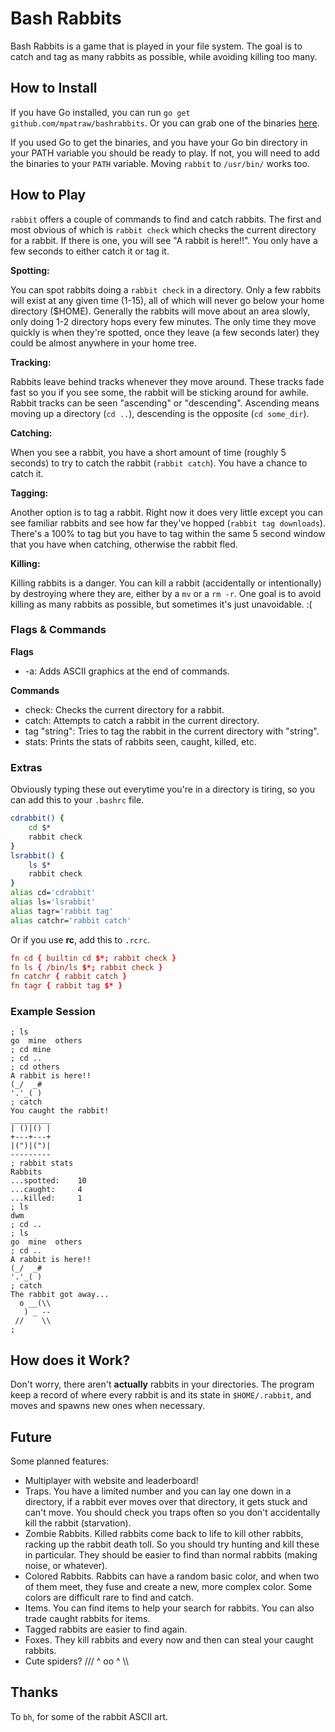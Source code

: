 
# Bash Rabbits

Bash Rabbits is a game that is played in your file system. The goal is to catch and tag as many rabbits as possible, while avoiding killing too many.

## How to Install

If you have Go installed, you can run `go get github.com/mpatraw/bashrabbits`. Or you can grab one of the binaries [here](https://github.com/mpatraw/bashrabbits/releases/tag/v1.0-beta).

If you used Go to get the binaries, and you have your Go bin directory in your PATH variable you should be ready to play. If not, you will need to add the binaries to your `PATH` variable. Moving `rabbit` to `/usr/bin/` works too.

## How to Play

`rabbit` offers a couple of commands to find and catch rabbits. The first and most obvious of which is `rabbit check` which checks the current directory for a rabbit. If there is one, you will see "A rabbit is here!!". You only have a few seconds to either catch it or tag it.

__Spotting:__

You can spot rabbits doing a `rabbit check` in a directory. Only a few rabbits will exist at any given time (1-15), all of which will never go below your home directory ($HOME). Generally the rabbits will move about an area slowly, only doing 1-2 directory hops every few minutes. The only time they move quickly is when they're spotted, once they leave (a few seconds later) they could be almost anywhere in your home tree.

__Tracking:__

Rabbits leave behind tracks whenever they move around. These tracks fade fast so you if you see some, the rabbit will be sticking around for awhile. Rabbit tracks can be seen "ascending" or "descending". Ascending means moving up a directory (`cd ..`), descending is the opposite (`cd some_dir`).

__Catching:__

When you see a rabbit, you have a short amount of time (roughly 5 seconds) to try to catch the rabbit (`rabbit catch`). You have a chance to catch it.

__Tagging:__

Another option is to tag a rabbit. Right now it does very little except you can see familiar rabbits and see how far they've hopped (`rabbit tag downloads`). There's a 100% to tag but you have to tag within the same 5 second window that you have when catching, otherwise the rabbit fled.

__Killing:__

Killing rabbits is a danger. You can kill a rabbit (accidentally or intentionally) by destroying where they are, either by a `mv` or a `rm -r`. One goal is to avoid killing as many rabbits as possible, but sometimes it's just unavoidable. :(

### Flags & Commands

__Flags__
* -a: Adds ASCII graphics at the end of commands.

__Commands__
* check: Checks the current directory for a rabbit.
* catch: Attempts to catch a rabbit in the current directory.
* tag "string": Tries to tag the rabbit in the current directory with "string".
* stats: Prints the stats of rabbits seen, caught, killed, etc.

### Extras

Obviously typing these out everytime you're in a directory is tiring, so you can add this to your `.bashrc` file.

```bash
cdrabbit() {
	cd $*
	rabbit check
}
lsrabbit() {
	ls $*
	rabbit check
}
alias cd='cdrabbit'
alias ls='lsrabbit'
alias tagr='rabbit tag'
alias catchr='rabbit catch'
```

Or if you use __rc__, add this to `.rcrc`.

```rc
fn cd { builtin cd $*; rabbit check }
fn ls { /bin/ls $*; rabbit check }
fn catchr { rabbit catch }
fn tagr { rabbit tag $* }
```

### Example Session

```
; ls
go  mine  others
; cd mine
; cd ..
; cd others
A rabbit is here!!
(_/  _#
'.'_( )
; catch
You caught the rabbit!
_________
| ()|() |
+---+---+
|(")|(")|
---------
; rabbit stats
Rabbits
...spotted:    10
...caught:     4
...killed:     1
; ls
dwm
; cd ..
; ls
go  mine  others
; cd ..
A rabbit is here!!
(_/  _#
'.'_( )
; catch
The rabbit got away...
  o __(\\
   ) _ --
 //    \\
;
```

## How does it Work?

Don't worry, there aren't __actually__ rabbits in your directories. The program keep a record of where every rabbit is and its state in `$HOME/.rabbit`, and moves and spawns new ones when necessary.

## Future

Some planned features:

* Multiplayer with website and leaderboard!
* Traps. You have a limited number and you can lay one down in a directory, if a rabbit ever moves over that directory, it gets stuck and can't move. You should check you traps often so you don't accidentally kill the rabbit (starvation).
* Zombie Rabbits. Killed rabbits come back to life to kill other rabbits, racking up the rabbit death toll. So you should try hunting and kill these in particular. They should be easier to find than normal rabbits (making noise, or whatever).
* Colored Rabbits. Rabbits can have a random basic color, and when two of them meet, they fuse and create a new, more complex color. Some colors are difficult rare to find and catch.
* Items. You can find items to help your search for rabbits. You can also trade caught rabbits for items.
* Tagged rabbits are easier to find again.
* Foxes. They kill rabbits and every now and then can steal your caught rabbits.
* Cute spiders? /// ^ oo ^ \\\


## Thanks

To `bh`, for some of the rabbit ASCII art.
